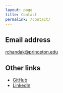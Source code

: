 ```yaml
---
layout: page
title: Contact
permalink: /contact/
---
```


## Email address
[rchandak@princeton.edu](mailto:rchandak@princeton.edu)

## Other links
- [GitHub](https://github.com/rajitachandak)
- [LinkedIn](https://www.linkedin.com/in/rajitachandak/)

